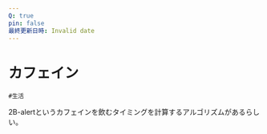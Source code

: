 ```yaml
---
Q: true
pin: false
最終更新日時: Invalid date
---
```

# カフェイン

`#生活`

2B-alertというカフェインを飲むタイミングを計算するアルゴリズムがあるらしい。